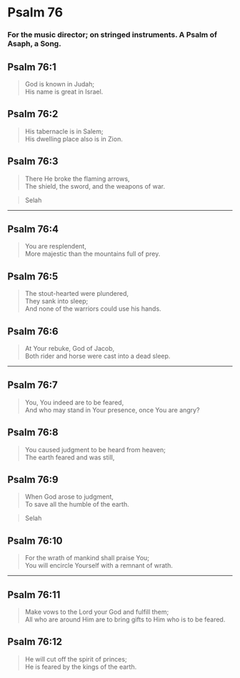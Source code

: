 # Psalm 76

### For the music director; on stringed instruments. A Psalm of Asaph, a Song.

## Psalm 76:1

> God is known in Judah;  
> His name is great in Israel.

## Psalm 76:2

> His tabernacle is in Salem;  
> His dwelling place also is in Zion.

## Psalm 76:3

> There He broke the flaming arrows,  
> The shield, the sword, and the weapons of war.

> Selah

---

## Psalm 76:4

> You are resplendent,  
> More majestic than the mountains full of prey.

## Psalm 76:5

> The stout-hearted were plundered,  
> They sank into sleep;  
> And none of the warriors could use his hands.

## Psalm 76:6

> At Your rebuke, God of Jacob,  
> Both rider and horse were cast into a dead sleep.

---

## Psalm 76:7

> You, You indeed are to be feared,  
> And who may stand in Your presence, once You are angry?

## Psalm 76:8

> You caused judgment to be heard from heaven;  
> The earth feared and was still,

## Psalm 76:9

> When God arose to judgment,  
> To save all the humble of the earth.

> Selah

## Psalm 76:10

> For the wrath of mankind shall praise You;  
> You will encircle Yourself with a remnant of wrath.

---

## Psalm 76:11

> Make vows to the Lord your God and fulfill them;  
> All who are around Him are to bring gifts to Him who is to be feared.

## Psalm 76:12

> He will cut off the spirit of princes;  
> He is feared by the kings of the earth.
